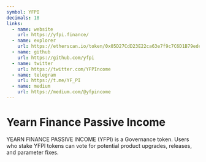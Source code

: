 ```yaml
---
symbol: YFPI
decimals: 18
links:
  - name: website
    url: https://yfpi.finance/
  - name: explorer
    url: https://etherscan.io/token/0x05D27CdD23E22ca63e7f9c7C6D1B79ede9C4fCF5
  - name: github
    url: https://github.com/yfpi
  - name: twitter
    url: https://twitter.com/YFPIncome
  - name: telegram
    url: https://t.me/YF_PI
  - name: medium
    url: https://medium.com/@yfpincome
---
```


# Yearn Finance Passive Income

YEARN FINANCE PASSIVE INCOME (YFPI) is a Governance token. Users who stake YFPI tokens can vote for potential product upgrades, releases, and parameter fixes.
